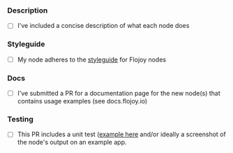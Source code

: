 ### Description

- [ ] I've included a concise description of what each node does

### Styleguide

- [ ] My node adheres to the [styleguide](https://github.com/flojoy-io/nodes/blob/main/node_styleguide.md) for Flojoy nodes

### Docs

- [ ] I've submitted a PR for a documentation page for the new node(s) that contains usage examples (see docs.flojoy.io)

### Testing

- [ ] This PR includes a unit test ([example here](https://github.com/flojoy-io/nodes/blob/c28808f2d0aec8f116cdb3fccb46c4f5256574e9/TRANSFORMERS/ARITHMETIC/ADD/ADD_test_.py) and/or ideally a screenshot of the node's output on an example app.
